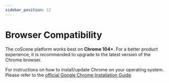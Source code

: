 ```yaml
---
sidebar_position: 12
---
```


# Browser Compatibility

The coScene platform works best on **Chrome 104+**. For a better product experience, it is recommended to upgrade to the latest version of the Chrome browser.

For instructions on how to install/update Chrome on your operating system. Please refer to the [official Google Chrome Installation Guide](https://support.google.com/chrome/answer/95346).
